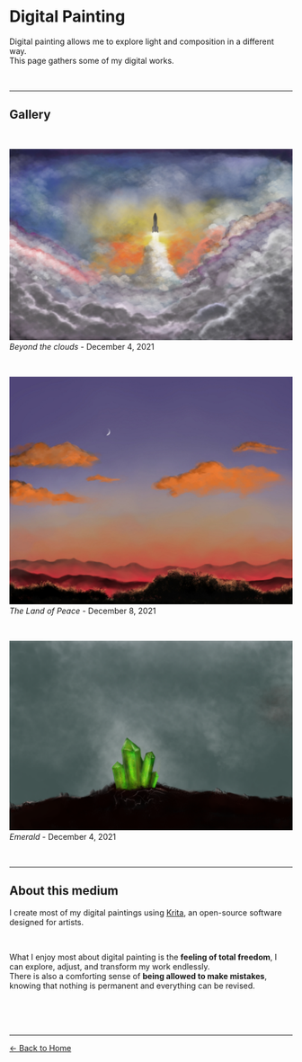 # Digital Painting

Digital painting allows me to explore light and composition in a different way.  
This page gathers some of my digital works.

<br>

---

## Gallery

<br>

![Beyond the clouds](20220408_140117.jpg)
*Beyond the clouds* - December 4, 2021

<br>

![The Land of Peace](20211208_145557.jpg)
*The Land of Peace* - December 8, 2021

<br>

![Emerald](20211204_154459.png)
*Emerald* - December 4, 2021

<br>

---

## About this medium

I create most of my digital paintings using [Krita](https://krita.org/en/), an open-source software designed for artists.

<br>


What I enjoy most about digital painting is the **feeling of total freedom**, I can explore, adjust, and transform my work endlessly.  
There is also a comforting sense of **being allowed to make mistakes**, knowing that nothing is permanent and everything can be revised.

<br><br><br>

---

[← Back to Home](index.md)
